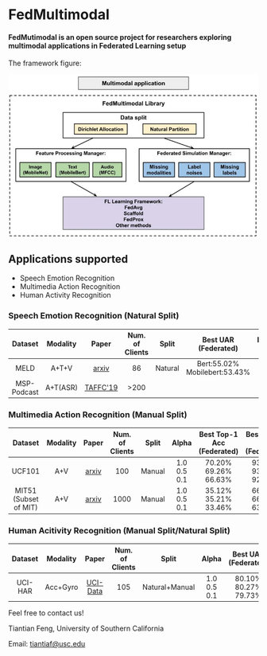 # FedMultimodal
#### FedMutimodal is an open source project for researchers exploring multimodal applications in Federated Learning setup

The framework figure:

<div align="center">
 <img src="img/FedMultimodal.jpg" width="750px">
</div>



## Applications supported
* Speech Emotion Recognition
* Multimedia Action Recognition
* Human Activity Recognition

### Speech Emotion Recognition (Natural Split)

Dataset | Modality | Paper | Num. of Clients | Split | Best UAR (Federated) | Learning Rate | Global Epoch
|:---:|:---:|:---:|:---:|:---:|:---:|:---:|:---:|
MELD | A+T+V | [arxiv](https://arxiv.org/abs/1810.02508) | 86 | Natural | Bert:55.02% <br> Mobilebert:53.43% | 0.01 | 300
MSP-Podcast | A+T(ASR) | [TAFFC'19](https://ecs.utdallas.edu/research/researchlabs/msp-lab/publications/Lotfian_2019_3.pdf) | >200 |    |


### Multimedia Action Recognition (Manual Split)

Dataset | Modality | Paper | Num. of Clients | Split | Alpha | Best Top-1 Acc (Federated) | Best Top-5 Acc (Federated) | Learning Rate | Global Epoch
|:---:|:---:|:---:|:---:|:---:|:---:|:---:|:---:|:---:|:---:|
UCF101 <br> | A+V <br> | [arxiv](https://arxiv.org/abs/1212.0402) <br> | 100 <br> | Manual | 1.0 <br> 0.5 <br> 0.1 | 70.20% <br> 69.26% <br> 66.63% | 93.66% <br> 93.56% <br> 92.13% | 0.05 <br> | 300 <br> 
MIT51 (Subset of MIT) | A+V | [arxiv](https://arxiv.org/abs/1801.03150) | 1000 | Manual | 1.0 <br> 0.5 <br> 0.1 | 35.12% <br> 35.21% <br> 33.46% | 66.12% <br> 66.16% <br> 63.54% | 0.1 | 500

### Human Acitivity Recognition (Manual Split/Natural Split)
Dataset | Modality | Paper | Num. of Clients | Split | Alpha | Best UAR (Federated) | Learning Rate | Global Epoch
|:---:|:---:|:---:|:---:|:---:|:---:|:---:|:---:|:---:|
UCI-HAR | Acc+Gyro | [UCI-Data](https://archive.ics.uci.edu/ml/datasets/human+activity+recognition+using+smartphones) | 105 | Natural+Manual | 1.0 <br> 0.5 <br> 0.1 | 80.10% <br> 80.27% <br> 79.73% | 0.01 | 300



Feel free to contact us!

Tiantian Feng, University of Southern California

Email: tiantiaf@usc.edu